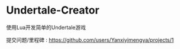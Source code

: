 # Undertale-Creator
使用Lua开发简单的Undertale游戏

提交问题/里程碑 : https://github.com/users/Yanxiyimengya/projects/1
